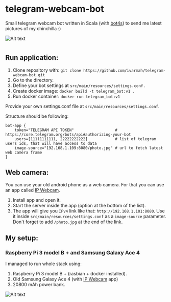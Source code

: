 # telegram-webcam-bot
Small telegram webcam bot written in Scala (with [bot4s](https://github.com/bot4s/telegram)) to send me latest pictures of my chinchilla :)


![Alt text](https://www.dropbox.com/s/j7fg4tm1rqwf18z/wbcambot.gif?raw=1 "Webcam bot")
#

## Run application:
1. Clone repository with: `git clone https://github.com/ivarmah/telegram-webcam-bot.git`
2. Go to the directory.
3. Define your bot settings at `src/main/resources/settings.conf.`
4. Create docker image: `docker build -t telegram_bot:v1 .`
5. Run docker container: `docker run telegram_bot:v1`

Provide your own settings.conf file at `src/main/resources/settings.conf`.

Structure should be following:

```
bot-app {
    token="TELEGRAM API TOKEN"                  # https://core.telegram.org/bots/api#authorizing-your-bot
    users=[11111111111, 22222222222]            # list of telegram users ids, that will have access to data
    image-source="192.168.1.109:8080/photo.jpg" # url to fetch latest web camera frame          
}

```

## Web camera:
You can use your old android phone as a web camera. 
For that you can use an app called [IP Webcam](https://play.google.com/store/apps/details?id=com.pas.webcam&hl=en_US).

1. Install app and open it.
2. Start the server inside the app (option at the bottom of the list).
3. The app will give you `IPv4` link like that: `http://192.168.1.101:8080`. 
Use it inside `src/main/resources/settings.conf` as a `image-source` parameter. 
Don't forget to add `/photo.jpg` at the end of the link.

## My setup: 
### Raspberry Pi 3 model B + and Samsung Galaxy Ace 4

I managed to run whole stack using:

1. Raspberry Pi 3 model B + (rasbian + docker installed).
2. Old Samsung Galaxy Ace 4 (with [IP Webcam](https://play.google.com/store/apps/details?id=com.pas.webcam&hl=en_US) app)
3. 20800 mAh power bank.

![Alt text](https://www.dropbox.com/s/1h8p4rot6c1srl2/bot-setup.jpg?raw=1  "Webcam setup")

